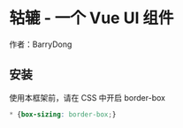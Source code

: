 # 轱辘 - 一个 Vue UI 组件
作者：BarryDong

## 安装
使用本框架前，请在 CSS 中开启 border-box
```css
* {box-sizing: border-box;}
```